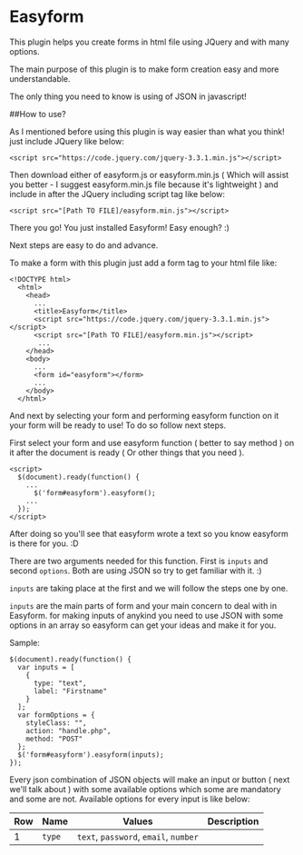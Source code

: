 # Easyform
This plugin helps you create forms in html file using JQuery and with many options.

The main purpose of this plugin is to make form creation easy and more understandable.

The only thing you need to know is using of JSON in javascript!

##How to use?

As I mentioned before using this plugin is way easier than what you think! just include JQuery like below:
```
<script src="https://code.jquery.com/jquery-3.3.1.min.js"></script>
```
Then download either of easyform.js or easyform.min.js ( Which will assist you better - I suggest easyform.min.js file because it's lightweight ) and include in after the JQuery including script tag like below:
```
<script src="[Path TO FILE]/easyform.min.js"></script>
```
There you go! You just installed Easyform! Easy enough? :)


Next steps are easy to do and advance.

To make a form with this plugin just add a form tag to your html file like:
```
<!DOCTYPE html>
  <html>
    <head>
      ...
      <title>Easyform</title>
      <script src="https://code.jquery.com/jquery-3.3.1.min.js"></script>
      <script src="[Path TO FILE]/easyform.min.js"></script>
       ...
    </head>
    <body>
      ...
      <form id="easyform"></form>
      ...
    </body>
  </html>
```
And next by selecting your form and performing easyform function on it your form will be ready to use! To do so follow next steps.

First select your form and use easyform function ( better to say method ) on it after the document is ready ( Or other things that you need ).
```
<script>
  $(document).ready(function() {
    ...
      $('form#easyform').easyform();
    ...
  });
</script>
```
After doing so you'll see that easyform wrote a text so you know easyform is there for you. :D

There are two arguments needed for this function. First is ```inputs``` and second ```options```. Both are using JSON so try to get familiar with it. :)

```inputs``` are taking place at the first and we will follow the steps one by one.

```inputs``` are the main parts of form and your main concern to deal with in Easyform. for making inputs of anykind you need to use JSON with some options in an array so easyform can get your ideas and make it for you.

Sample:
```
$(document).ready(function() {
  var inputs = [
    {
      type: "text",
      label: "Firstname"
    }
  ];
  var formOptions = {
    styleClass: "",
    action: "handle.php",
    method: "POST"
  };
  $('form#easyform').easyform(inputs);
});
```
Every json combination of JSON objects will make an input or button ( next we'll talk about ) with some available options which some are mandatory and some are not.
Available options for every input is like below:

Row | Name | Values | Description
--- | ---- | ------ | -----------
1 | ```type``` | ```text```, ```password```, ```email```, ```number```
